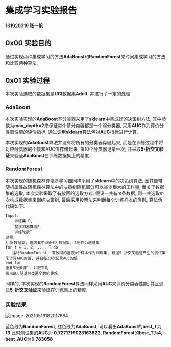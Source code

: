 # 集成学习实验报告

**161920319 张一帆**

## 0x00 实验目的
通过实现两种集成学习的方法**AdaBoost**和**RandomForest**来时间集成学习的方法和比较两种算法.
## 0x01 实验过程
本次实验选取的数据集是**UCI**数据集**Adult**, 并进行了一定的处理. 
### AdaBoost
本次实验实现的**AdaBoost**基分类器采用了**sklearn**中集成好的决策树方法, 其中参数为**max_depth=2**来保证每个基分类器都是一个弱分类器, 采用**AUC**作为评价分类器性能的评价指标, 通过调用**sklearn**算法包对**AUC**指标进行计算.  

本次实现的**AdaBoost**算法并没有将所有的分类器存储起来, 而是在训练过程中将对应分类器的个数和AUC值存储起来, 每$10$个分类器记录一次, 并采取**5-折交叉验证**来验证**AdaBoost**在训练数据集上的精度.  

### RandomForest
本次实现的随机森林算法基学习器同样采用了**sklearn**中的决策树算法, 因其自带随机属性故随机森林算法中的决策树随机部分可以减少很大的工作量, 而关于数据集的选取, 本次实验采取了有放回的选取方式, 假设一共有$m$条数据, 则一共选取$m$次构成数据集来训练决策树, 最后采用投票法来判断每个训练样本的类别, 算法伪代码如下:  
```
Input: 
    训练集 D, 
    基学习器算法F
    训练轮数T
过程: 
5-折数据集, 选取其中4份作为数据集, 1份作为验证集
for t = 1, 2, ..., T do
   运行RandomForest, 有放回的选取m个样本作为训练集, 根据5-折交叉验证产生的测试集来计算AUC的值, 并且每10次记录AUC的值
end for
重复5次步骤1, 并取平均
画出AUC随基分类器个数的表格

```

同样的, 本次实现的**RandomForest**算法同样采用**AUC**来评价分类器性能, 并且通过**5-折交叉验证**来验证在训练集上的精度.

### 实验结果

![image-20210516182017684](C:\Users\Cooook\AppData\Roaming\Typora\typora-user-images\image-20210516182017684.png)

蓝色线为**RandomForest**, 红色线为**AdaBoost**, 可以看出**AdaBoost**的**best_T**为**13** 此时测试集的**AUC**为
**0.7271719023163822**, **RandomForest**的**best_T**为**4**,  **best_AUC**为**0.783058**

